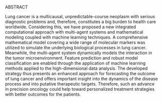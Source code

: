 ABSTRACT

Lung cancer is a multicausal, unpredictable-course neoplasm with serious diagnostic problems and, therefore, constitutes a big burden to health care worldwide. Considering this, we have proposed a new integrated computational approach with multi-agent systems and mathematical modeling coupled with machine learning techniques. A comprehensive mathematical model covering a wide range of molecular markers was utilized to simulate the underlying biological processes in lung cancer. Meanwhile, the multi-agent system dynamically models the interaction in the tumor microenvironment. Feature prediction and robust model classification are enabled through the application of machine learning methods applied to the high-dimensional data analysis. The developed strategy thus presents an enhanced approach for forecasting the outcome of lung cancer and offers important insight into the dynamics of the disease process and into putative therapeutic targets. Therefore, such an advance in precision oncology could help toward personalized treatment strategies with better outcomes for the patients.
